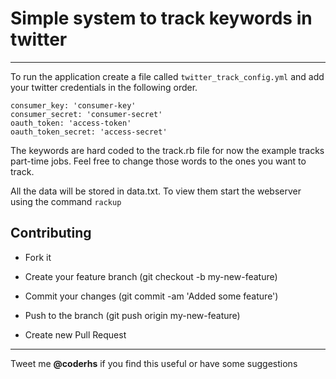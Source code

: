 # Simple system to track keywords in twitter
---------------------------------------------------------

To run the application create a file called `twitter_track_config.yml` and add your twitter credentials in the following order.


```
consumer_key: 'consumer-key'
consumer_secret: 'consumer-secret'
oauth_token: 'access-token'
oauth_token_secret: 'access-secret'
```

The keywords are hard coded to the track.rb file for now the example tracks part-time jobs. Feel free to change those words to the ones you want to track.

All the data will be stored in data.txt. To view them start the webserver using the command `rackup`


## Contributing 

  * Fork it
  
  * Create your feature branch (git checkout -b my-new-feature)
  
  * Commit your changes (git commit -am 'Added some feature')
  
  * Push to the branch (git push origin my-new-feature)
  
  * Create new Pull Request

-------

Tweet me **@coderhs** if you find this useful or have some suggestions
  